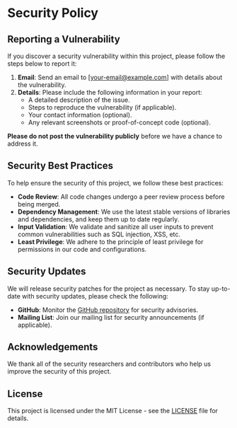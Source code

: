 # Security Policy

## Reporting a Vulnerability

If you discover a security vulnerability within this project, please follow the steps below to report it:

1. **Email**: Send an email to [your-email@example.com] with details about the vulnerability.
2. **Details**: Please include the following information in your report:
   - A detailed description of the issue.
   - Steps to reproduce the vulnerability (if applicable).
   - Your contact information (optional).
   - Any relevant screenshots or proof-of-concept code (optional).

**Please do not post the vulnerability publicly** before we have a chance to address it.

## Security Best Practices

To help ensure the security of this project, we follow these best practices:

- **Code Review**: All code changes undergo a peer review process before being merged.
- **Dependency Management**: We use the latest stable versions of libraries and dependencies, and keep them up to date regularly.
- **Input Validation**: We validate and sanitize all user inputs to prevent common vulnerabilities such as SQL injection, XSS, etc.
- **Least Privilege**: We adhere to the principle of least privilege for permissions in our code and configurations.

## Security Updates

We will release security patches for the project as necessary. To stay up-to-date with security updates, please check the following:

- **GitHub**: Monitor the [GitHub repository](https://github.com/alirezashamsadinloo/Flex) for security advisories.
- **Mailing List**: Join our mailing list for security announcements (if applicable).

## Acknowledgements

We thank all of the security researchers and contributors who help us improve the security of this project.

## License

This project is licensed under the MIT License - see the [LICENSE](./LICENSE) file for details.

